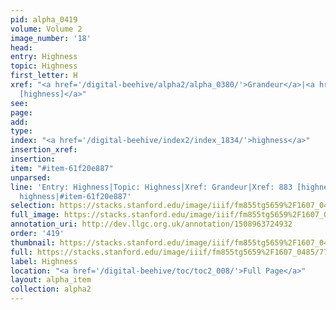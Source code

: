 ```yaml
---
pid: alpha_0419
volume: Volume 2
image_number: '18'
head: 
entry: Highness
topic: Highness
first_letter: H
xref: "<a href='/digital-beehive/alpha2/alpha_0380/'>Grandeur</a>|<a href='/digital-beehive/toc/toc2_164/'>883
  [highness]</a>"
see: 
page: 
add: 
type: 
index: "<a href='/digital-beehive/index2/index_1834/'>highness</a>"
insertion_xref: 
insertion: 
item: "#item-61f20e887"
unparsed: 
line: 'Entry: Highness|Topic: Highness|Xref: Grandeur|Xref: 883 [highness]|Index:
  highness|#item-61f20e887'
selection: https://stacks.stanford.edu/image/iiif/fm855tg5659%2F1607_0485/777,3458,2961,423/full/0/default.jpg
full_image: https://stacks.stanford.edu/image/iiif/fm855tg5659%2F1607_0485/full/full/0/default.jpg
annotation_uri: http://dev.llgc.org.uk/annotation/1508963724932
order: '419'
thumbnail: https://stacks.stanford.edu/image/iiif/fm855tg5659%2F1607_0485/777,3458,600,180/250,/0/default.jpg
full: https://stacks.stanford.edu/image/iiif/fm855tg5659%2F1607_0485/777,3458,2961,423/full/0/default.jpg
label: Highness
location: "<a href='/digital-beehive/toc/toc2_008/'>Full Page</a>"
layout: alpha_item
collection: alpha2
---
```

